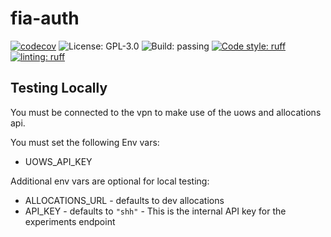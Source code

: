 # fia-auth
[![codecov](https://codecov.io/gh/fiaisis/fia-auth/graph/badge.svg?token=lzm0DS1jhG)](https://codecov.io/gh/fiaisis/fia-auth)
![License: GPL-3.0](https://img.shields.io/github/license/fiaisis/run-detection)
![Build: passing](https://img.shields.io/github/actions/workflow/status/fiaisis/fia-auth/tests.yml?branch=main)
[![Code style: ruff](https://img.shields.io/badge/code%20style-ruff-30173d)](https://docs.astral.sh/ruff/)
[![linting: ruff](https://img.shields.io/badge/linting-ruff-30173d)](https://docs.astral.sh/ruff/)

## Testing Locally
You must be connected to the vpn to make use of the uows and allocations api.

You must set the following Env vars:

- UOWS_API_KEY

Additional env vars are optional for local testing:
- ALLOCATIONS_URL - defaults to dev allocations
- API_KEY - defaults to `"shh"` - This is the internal API key for the experiments endpoint


